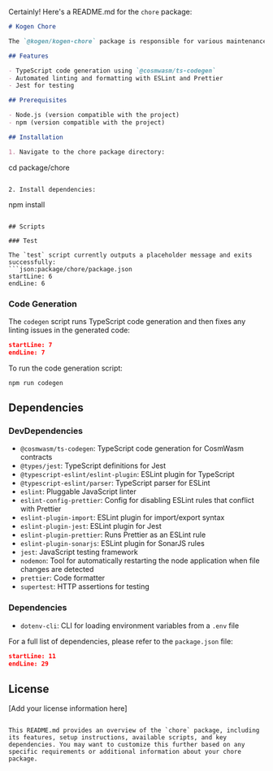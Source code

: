 Certainly! Here's a README.md for the `chore` package:

```markdown:package/chore/README.md
# Kogen Chore

The `@kogen/kogen-chore` package is responsible for various maintenance tasks, such as code generation and linting, within the Kogen project.

## Features

- TypeScript code generation using `@cosmwasm/ts-codegen`
- Automated linting and formatting with ESLint and Prettier
- Jest for testing

## Prerequisites

- Node.js (version compatible with the project)
- npm (version compatible with the project)

## Installation

1. Navigate to the chore package directory:
   ```
   cd package/chore
   ```

2. Install dependencies:
   ```
   npm install
   ```

## Scripts

### Test

The `test` script currently outputs a placeholder message and exits successfully:
```json:package/chore/package.json
startLine: 6
endLine: 6
```

### Code Generation

The `codegen` script runs TypeScript code generation and then fixes any linting issues in the generated code:
```json:package/chore/package.json
startLine: 7
endLine: 7
```

To run the code generation script:
```
npm run codegen
```

## Dependencies

### DevDependencies

- `@cosmwasm/ts-codegen`: TypeScript code generation for CosmWasm contracts
- `@types/jest`: TypeScript definitions for Jest
- `@typescript-eslint/eslint-plugin`: ESLint plugin for TypeScript
- `@typescript-eslint/parser`: TypeScript parser for ESLint
- `eslint`: Pluggable JavaScript linter
- `eslint-config-prettier`: Config for disabling ESLint rules that conflict with Prettier
- `eslint-plugin-import`: ESLint plugin for import/export syntax
- `eslint-plugin-jest`: ESLint plugin for Jest
- `eslint-plugin-prettier`: Runs Prettier as an ESLint rule
- `eslint-plugin-sonarjs`: ESLint plugin for SonarJS rules
- `jest`: JavaScript testing framework
- `nodemon`: Tool for automatically restarting the node application when file changes are detected
- `prettier`: Code formatter
- `supertest`: HTTP assertions for testing

### Dependencies

- `dotenv-cli`: CLI for loading environment variables from a `.env` file

For a full list of dependencies, please refer to the `package.json` file:
```json:package/chore/package.json
startLine: 11
endLine: 29
```

## License

[Add your license information here]
```

This README.md provides an overview of the `chore` package, including its features, setup instructions, available scripts, and key dependencies. You may want to customize this further based on any specific requirements or additional information about your chore package.
